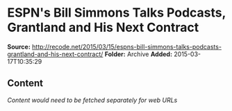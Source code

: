 # ESPN's Bill Simmons Talks Podcasts, Grantland and His Next Contract

**Source:** http://recode.net/2015/03/15/espns-bill-simmons-talks-podcasts-grantland-and-his-next-contract/
**Folder:** Archive
**Added:** 2015-03-17T10:35:29




## Content
*Content would need to be fetched separately for web URLs*
